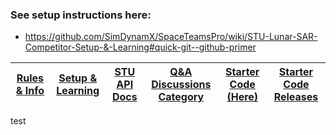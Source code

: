 ### See setup instructions here: 
- https://github.com/SimDynamX/SpaceTeamsPro/wiki/STU-Lunar-SAR-Competitor-Setup-&-Learning#quick-git--github-primer

| [Rules & Info](https://github.com/SimDynamX/SpaceTeamsPro/discussions/33) | [Setup & Learning](https://github.com/SimDynamX/SpaceTeamsPro/wiki/STU-Lunar-SAR-Competitor-Setup-&-Learning) | [STU API Docs](https://github.com/SimDynamX/SpaceTeamsPro/wiki/STU-Lunar-SAR-API-Docs) | [Q&A Discussions Category](https://github.com/SimDynamX/SpaceTeamsPro/discussions/categories/2024-lunar-sar-competition-q-a) | [Starter Code (Here)](https://github.com/SimDynamX/STU_Lunar_SAR) | [Starter Code Releases](https://github.com/SimDynamX/STU_Lunar_SAR/releases)
| ----- | ----- | ----- | ----- | ----- | ----- |

test